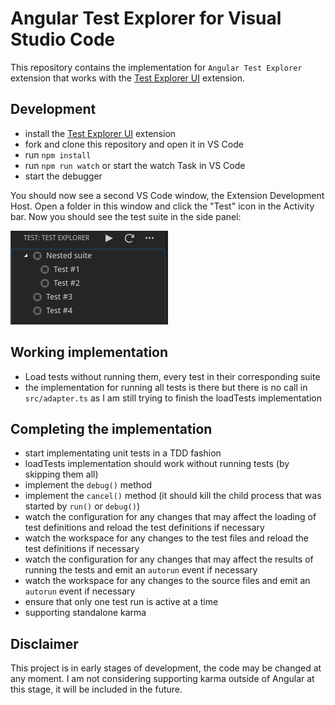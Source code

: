 # Angular Test Explorer for Visual Studio Code

This repository contains the implementation for `Angular Test Explorer` extension that works with the
[Test Explorer UI](https://marketplace.visualstudio.com/items?itemName=hbenl.vscode-test-explorer) extension.

## Development

- install the [Test Explorer UI](https://marketplace.visualstudio.com/items?itemName=hbenl.vscode-test-explorer) extension
- fork and clone this repository and open it in VS Code
- run `npm install`
- run `npm run watch` or start the watch Task in VS Code
- start the debugger

You should now see a second VS Code window, the Extension Development Host.
Open a folder in this window and click the "Test" icon in the Activity bar.
Now you should see the test suite in the side panel:

![The fake example test suite](img/fake-tests.png)

## Working implementation

- Load tests without running them, every test in their corresponding suite
- the implementation for running all tests is there but there is no call in `src/adapter.ts` as I am still trying
  to finish the loadTests implementation

## Completing the implementation

- start implementating unit tests in a TDD fashion
- loadTests implementation should work without running tests (by skipping them all)
- implement the `debug()` method
- implement the `cancel()` method (it should kill the child process that was started by `run()` or `debug()`)
- watch the configuration for any changes that may affect the loading of test definitions and reload the test definitions if necessary
- watch the workspace for any changes to the test files and reload the test definitions if necessary
- watch the configuration for any changes that may affect the results of running the tests and emit an `autorun` event if necessary
- watch the workspace for any changes to the source files and emit an `autorun` event if necessary
- ensure that only one test run is active at a time
- supporting standalone karma

## Disclaimer

This project is in early stages of development, the code may be changed at any moment. I am not considering
supporting karma outside of Angular at this stage, it will be included in the future.
